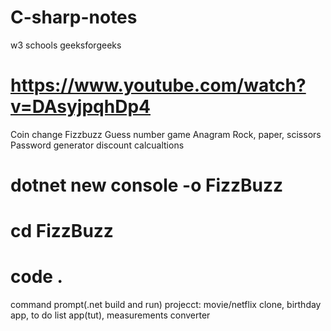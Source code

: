 # C-sharp-notes
w3 schools
geeksforgeeks
# https://www.youtube.com/watch?v=DAsyjpqhDp4
Coin change
Fizzbuzz
Guess number game
Anagram
Rock, paper, scissors
Password generator
discount calcualtions

# dotnet new console -o FizzBuzz
# cd FizzBuzz
# code .

command prompt(.net build and run)
projecct: movie/netflix clone, birthday app, to do list app(tut), measurements converter
